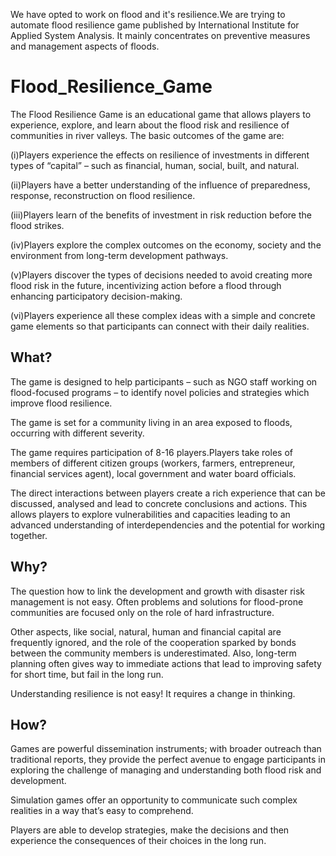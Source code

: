 We have opted to work on flood and it's resilience.We are trying to automate flood resilience game published by International Institute for Applied System Analysis.
It mainly concentrates on preventive measures and management aspects of floods.
# Flood_Resilience_Game
The Flood Resilience Game is an educational game that allows players to experience, explore, and learn about the flood risk and resilience of communities in river valleys.
The basic outcomes of the game are:

(i)Players experience the effects on resilience of investments in different types of “capital” – such as financial, human, social,          built, and natural.

(ii)Players have a better understanding of the influence of preparedness, response, reconstruction on flood resilience.

(iii)Players learn of the benefits of investment in risk reduction before the flood strikes.

(iv)Players explore the complex outcomes on the economy, society and the environment from long-term development pathways.

(v)Players discover the types of decisions needed to avoid creating more flood risk in the future, incentivizing action before a flood      through enhancing participatory decision-making.

(vi)Players experience all these complex ideas with a simple and concrete game elements so that participants can connect with their         daily realities.

## What?
The game is designed to help participants – such as NGO staff working on flood-focused programs – to identify novel policies and strategies which improve flood resilience.

The game is set for a community living in an area exposed to floods, occurring with different severity. 

The game requires participation of 8-16 players.Players take roles of members of different citizen groups (workers, farmers, entrepreneur, financial services agent), local government and water board officials.

The direct interactions between players create a rich experience that can be discussed, analysed and lead to concrete conclusions and actions. This allows players to explore vulnerabilities and capacities leading to an advanced understanding of interdependencies and the potential for working together.
## Why?
The question how to link the development and growth with disaster risk management is not easy. Often problems and solutions for flood-prone communities are focused only on the role of hard infrastructure.

Other aspects, like social, natural, human and financial capital are frequently ignored, and the role of the cooperation sparked by bonds between the community members is underestimated. Also, long-term planning often gives way to immediate actions that lead to improving safety for short time, but fail in the long run.

Understanding resilience is not easy! It requires a change in thinking.
## How?
Games are powerful dissemination instruments; with broader outreach than traditional reports, they provide the perfect avenue to engage participants in exploring the challenge of managing and understanding both flood risk and development.

Simulation games offer an opportunity to communicate such complex realities in a way that’s easy to comprehend.

Players are able to develop strategies, make the decisions and then experience the consequences of their choices in the long run.
